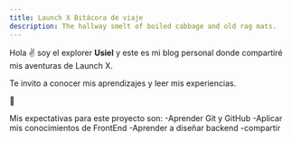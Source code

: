 ```yaml
---
title: Launch X Bitácora de viaje
description: The hallway smelt of boiled cabbage and old rag mats.
---
```


Hola ✌️  soy el explorer **Usiel** y este es mi blog personal donde compartiré mis aventuras de Launch X.

Te invito a conocer mis aprendizajes y leer mis experiencias.


🚀

Mis expectativas para este proyecto son:
-Aprender Git y GitHub
-Aplicar mis conocimientos de FrontEnd
-Aprender a diseñar backend
-compartir
